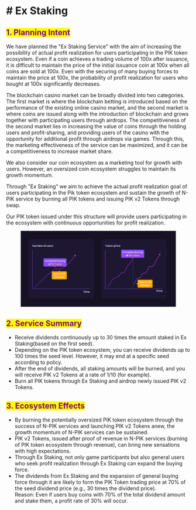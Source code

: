 # # Ex Staking

## <mark style="color:purple;">1. Planning Intent</mark>

We have planned the "Ex Staking Service" with the aim of increasing the possibility of actual profit realization for users participating in the PIK token ecosystem. Even if a coin achieves a trading volume of 100x after issuance, it is difficult to maintain the price of the initial issuance coin at 100x when all coins are sold at 100x. Even with the securing of many buying forces to maintain the price at 100x, the probability of profit realization for users who bought at 100x significantly decreases.

The blockchain casino market can be broadly divided into two categories. The first market is where the blockchain betting is introduced based on the performance of the existing online casino market, and the second market is where coins are issued along with the introduction of blockchain and grows together with participating users through airdrops. The competitiveness of the second market lies in increasing the value of coins through the holding users and profit-sharing, and providing users of the casino with the opportunity for additional profit through airdrops via games. Through this, the marketing effectiveness of the service can be maximized, and it can be a competitiveness to increase market share.

We also consider our coin ecosystem as a marketing tool for growth with users. However, an oversized coin ecosystem struggles to maintain its growth momentum.

Through "Ex Staking" we aim to achieve the actual profit realization goal of users participating in the Pik token ecosystem and sustain the growth of N-PIK service by burning all PIK tokens and issuing PIK v2 Tokens through swap.

Our PIK token issued under this structure will provide users participating in the ecosystem with continuous opportunities for profit realization.

<figure><img src=".gitbook/assets/to PIK Token.jpg" alt=""><figcaption></figcaption></figure>



## <mark style="color:purple;">2. Service Summary</mark>

* Receive dividends continuously up to 30 times the amount staked in Ex Staking(based on the first seed).
* Depending on the PIK token ecosystem, you can receive dividends up to 100 times the seed level. However, it may end at a specific seed according to policy.
* After the end of dividends, all staking amounts will be burned, and you will receive PIK v2 Tokens at a rate of 1/10 (for example).
* Burn all PIK tokens through Ex Staking and airdrop newly issued PIK v2 Tokens.



## <mark style="color:purple;">3. Ecosystem Effects</mark>

* By burning the potentially oversized PIK token ecosystem through the success of N-PIK services and launching PIK v2 Tokens anew, the growth momentum of N-PIK services can be sustained.
* PIK v2 Tokens, issued after proof of revenue in N-PIK services (burning of PIK token ecosystem through revenue), can bring new sensations with high expectations.
* Through Ex Staking, not only game participants but also general users who seek profit realization through Ex Staking can expand the buying force.
* The dividends from Ex Staking and the expansion of general buying force through it are likely to form the PIK Token trading price at 70% of the seed dividend price (e.g., 30 times the dividend price). \
  Reason: Even if users buy coins with 70% of the total dividend amount and stake them, a profit rate of 30% will occur.

